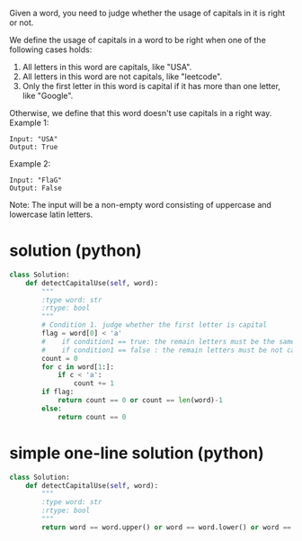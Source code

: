 Given a word, you need to judge whether the usage of capitals in it is right or not.

We define the usage of capitals in a word to be right when one of the following cases holds:

1. All letters in this word are capitals, like "USA".
2. All letters in this word are not capitals, like "leetcode".
3. Only the first letter in this word is capital if it has more than one letter, like "Google".

Otherwise, we define that this word doesn't use capitals in a right way.
Example 1:
```
Input: "USA"
Output: True
```
Example 2:
```
Input: "FlaG"
Output: False
```
Note: The input will be a non-empty word consisting of uppercase and lowercase latin letters.

# solution (python)
```python
class Solution:
    def detectCapitalUse(self, word):
        """
        :type word: str
        :rtype: bool
        """
        # Condition 1. judge whether the first letter is capital
        flag = word[0] < 'a'
        #    if condition1 == true: the remain letters must be the same status: both capital or both not capital
        #    if condition1 == false : the remain letters must be not capital    
        count = 0
        for c in word[1:]:
            if c < 'a':
                count += 1
        if flag:
            return count == 0 or count == len(word)-1
        else:
            return count == 0
```

# simple one-line solution (python)
```python
class Solution:
    def detectCapitalUse(self, word):
        """
        :type word: str
        :rtype: bool
        """
        return word == word.upper() or word == word.lower() or word == word.title()
```

